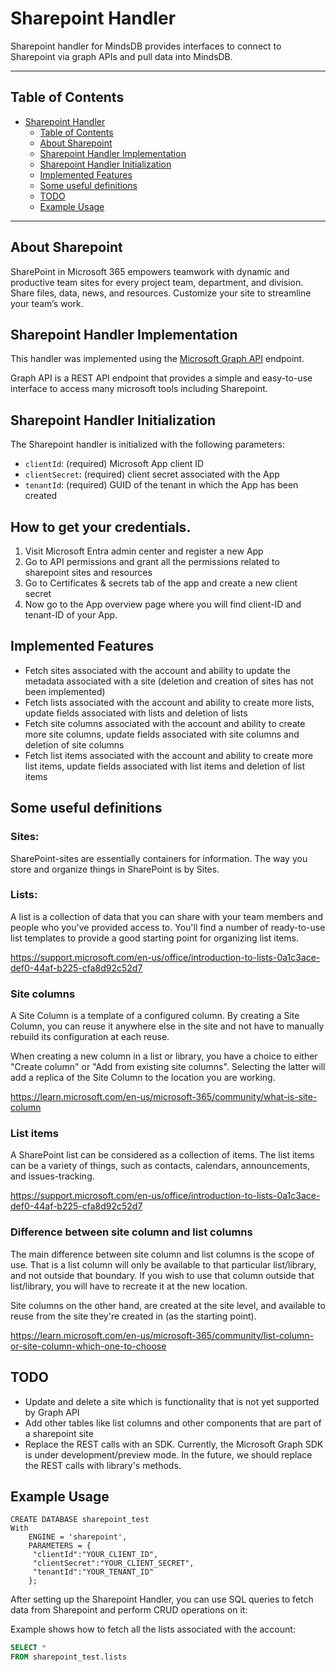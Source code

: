 # Sharepoint Handler

Sharepoint handler for MindsDB provides interfaces to connect to Sharepoint via graph APIs and pull data into MindsDB.

---

## Table of Contents

- [Sharepoint Handler](#Sharepoint-handler)
  - [Table of Contents](#table-of-contents)
  - [About Sharepoint](#about-sharepoint)
  - [Sharepoint Handler Implementation](#sharepoint-handler-implementation)
  - [Sharepoint Handler Initialization](#sharepoint-handler-initialization)
  - [Implemented Features](#implemented-features)
  - [Some useful definitions](#some-useful-definitions)
  - [TODO](#todo)
  - [Example Usage](#example-usage)

---

## About Sharepoint

SharePoint in Microsoft 365 empowers teamwork with dynamic and productive team sites for every project team, department, and division. Share files, data, news, and resources. Customize your site to streamline your team’s work.

## Sharepoint Handler Implementation

This handler was implemented using the [Microsoft Graph API](https://learn.microsoft.com/en-us/graph/use-the-api) endpoint. 

Graph API is a REST API endpoint that provides a simple and easy-to-use interface to access many microsoft tools including Sharepoint.

## Sharepoint Handler Initialization

The Sharepoint handler is initialized with the following parameters:

- `clientId`: (required) Microsoft App client ID
- `clientSecret`: (required) client secret associated with the App
- `tenantId`: (required) GUID of the tenant in which the App has been created

## How to get your credentials.

1. Visit Microsoft Entra admin center and register a new App
2. Go to API permissions and grant all the permissions related to sharepoint sites and resources
3. Go to Certificates & secrets tab of the app and create a new client secret
4. Now go to the App overview page where you will find client-ID and tenant-ID of your App.

## Implemented Features

- Fetch sites associated with the account and ability to update the metadata associated with a site (deletion and creation of sites has not been implemented)
- Fetch lists associated with the account and ability to create more lists, update fields associated with lists and deletion of lists
- Fetch site columns associated with the account and ability to create more site columns, update fields associated with site columns and deletion of site columns
- Fetch list items associated with the account and ability to create more list items, update fields associated with list items and deletion of list items


## Some useful definitions

### Sites:
SharePoint-sites are essentially containers for information. The way you store and organize things in SharePoint is by Sites.

### Lists:
A list is a collection of data that you can share with your team members and people who you've provided access to. You'll find a number of ready-to-use list templates to provide a good starting point for organizing list items.

https://support.microsoft.com/en-us/office/introduction-to-lists-0a1c3ace-def0-44af-b225-cfa8d92c52d7

### Site columns
A Site Column is a template of a configured column. By creating a Site Column, you can reuse it anywhere else in the site and not have to manually rebuild its configuration at each reuse.

When creating a new column in a list or library, you have a choice to either "Create column" or "Add from existing site columns". Selecting the latter will add a replica of the Site Column to the location you are working.

https://learn.microsoft.com/en-us/microsoft-365/community/what-is-site-column

### List items
A SharePoint list can be considered as a collection of items. The list items can be a variety of things, such as contacts, calendars, announcements, and issues-tracking.

https://support.microsoft.com/en-us/office/introduction-to-lists-0a1c3ace-def0-44af-b225-cfa8d92c52d7

### Difference between site column and list columns
The main difference between site column and list columns is the scope of use.
That is a list column will only be available to that particular list/library, and not outside that boundary. 
If you wish to use that column outside that list/library, you will have to recreate it at the new location.

Site columns on the other hand, are created at the site level, and available to reuse from the site they're created in (as the starting point).

https://learn.microsoft.com/en-us/microsoft-365/community/list-column-or-site-column-which-one-to-choose

## TODO

- Update and delete a site which is functionality that is not yet supported by Graph API
- Add other tables like list columns and other components that are part of a sharepoint site
- Replace the REST calls with an SDK. Currently, the Microsoft Graph SDK is under development/preview mode. In the future, we should replace the REST calls with library's methods. 

## Example Usage
```
CREATE DATABASE sharepoint_test
With 
    ENGINE = 'sharepoint',
    PARAMETERS = {
     "clientId":"YOUR_CLIENT_ID",
     "clientSecret":"YOUR_CLIENT_SECRET",
     "tenantId":"YOUR_TENANT_ID"
    };
```

After setting up the Sharepoint Handler, you can use SQL queries to fetch data from Sharepoint
and perform CRUD operations on it:

Example shows how to fetch all the lists associated with the account:
```sql
SELECT *
FROM sharepoint_test.lists
```
